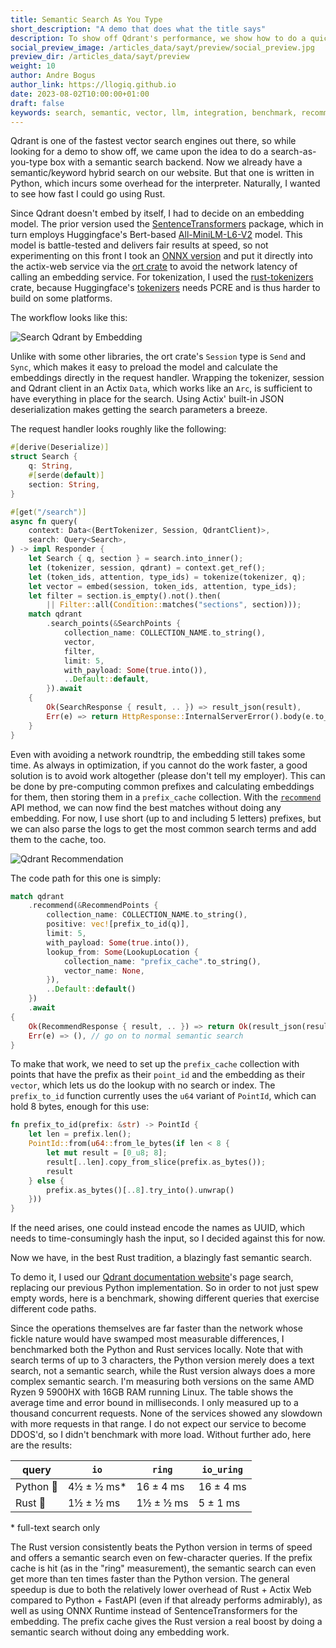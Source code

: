 ```yaml
---
title: Semantic Search As You Type
short_description: "A demo that does what the title says"
description: To show off Qdrant's performance, we show how to do a quick search-as-you-type that will come back within a few milliseconds.
social_preview_image: /articles_data/sayt/preview/social_preview.jpg
preview_dir: /articles_data/sayt/preview
weight: 10
author: Andre Bogus
author_link: https://llogiq.github.io
date: 2023-08-02T10:00:00+01:00
draft: false
keywords: search, semantic, vector, llm, integration, benchmark, recommend, performance
---
```


Qdrant is one of the fastest vector search engines out there, so while looking for a demo to show off, we came upon the idea to do a search-as-you-type box with a semantic search backend. Now we already have a semantic/keyword hybrid search on our website. But that one is written in Python, which incurs some overhead for the interpreter. Naturally, I wanted to see how fast I could go using Rust.

Since Qdrant doesn't embed by itself, I had to decide on an embedding model. The prior version used the [SentenceTransformers](https://www.sbert.net/) package, which in turn employs Huggingface's Bert-based [All-MiniLM-L6-V2](https://huggingface.co/sentence-transformers/all-MiniLM-L6-v2/tree/main) model. This model is battle-tested and delivers fair results at speed, so not experimenting on this front I took an [ONNX version](https://huggingface.co/optimum/all-MiniLM-L6-v2/tree/main) and put it directly into the actix-web service via the [ort crate](https://docs.rs/ort) to avoid the network latency of calling an embedding service. For tokenization, I used the [rust-tokenizers](https://docs.rs/rust_tokenizers) crate, because Huggingface's [tokenizers](https://docs.rs/tokenizers) needs PCRE and is thus harder to build on some platforms.

The workflow looks like this:

![Search Qdrant by Embedding](/articles_data/sayt/Qdrant_Search_by_Embedding.png)

Unlike with some other libraries, the ort crate's `Session` type is `Send` and `Sync`, which makes it easy to preload the model and calculate the embeddings directly in the request handler. Wrapping the tokenizer, session and Qdrant client in an Actix `Data`, which works like an `Arc`, is sufficient to have everything in place for the search. Using Actix' built-in JSON deserialization makes getting the search parameters a breeze.

The request handler looks roughly like the following:

```rust
#[derive(Deserialize)]
struct Search {
    q: String,
    #[serde(default)]
    section: String,
}

#[get("/search")]
async fn query(
    context: Data<(BertTokenizer, Session, QdrantClient)>,
    search: Query<Search>,
) -> impl Responder {
    let Search { q, section } = search.into_inner();
    let (tokenizer, session, qdrant) = context.get_ref();
    let (token_ids, attention, type_ids) = tokenize(tokenizer, q);
    let vector = embed(session, token_ids, attention, type_ids);
    let filter = section.is_empty().not().then(
        || Filter::all(Condition::matches("sections", section)));
    match qdrant
        .search_points(&SearchPoints {
            collection_name: COLLECTION_NAME.to_string(),
            vector,
            filter,
            limit: 5,
            with_payload: Some(true.into()),
            ..Default::default,
        }).await
    {
        Ok(SearchResponse { result, .. }) => result_json(result),
        Err(e) => return HttpResponse::InternalServerError().body(e.to_string()),
    }
}
```

Even with avoiding a network roundtrip, the embedding still takes some time. As always in optimization, if you cannot do the work faster, a good solution is to avoid work altogether (please don't tell my employer). This can be done by pre-computing common prefixes and calculating embeddings for them, then storing them in a `prefix_cache` collection. With the [`recommend`](https://docs.rs/qdrant-client/latest/qdrant_client/client/struct.QdrantClient.html#method.recommend) API method, we can now find the best matches without doing any embedding. For now, I use short (up to and including 5 letters) prefixes, but we can also parse the logs to get the most common search terms and add them to the cache, too.

![Qdrant Recommendation](/articles_data/sayt/Qdrant_Recommendation.png)

The code path for this one is simply:

```rust
match qdrant
    .recommend(&RecommendPoints {
        collection_name: COLLECTION_NAME.to_string(),
        positive: vec![prefix_to_id(q)],
        limit: 5,
        with_payload: Some(true.into()),
        lookup_from: Some(LookupLocation {
            collection_name: "prefix_cache".to_string(),
            vector_name: None,
        }),
        ..Default::default()
    })
    .await
{
    Ok(RecommendResponse { result, .. }) => return Ok(result_json(result)),
    Err(e) => (), // go on to normal semantic search
}
```

To make that work, we need to set up the `prefix_cache` collection with points that have the prefix as their `point_id` and the embedding as their `vector`, which lets us do the lookup with no search or index. The `prefix_to_id` function currently uses the `u64` variant of `PointId`, which can hold 8 bytes, enough for this use:

```rust
fn prefix_to_id(prefix: &str) -> PointId {
    let len = prefix.len();
    PointId::from(u64::from_le_bytes(if len < 8 {
        let mut result = [0_u8; 8];
        result[..len].copy_from_slice(prefix.as_bytes());
        result
    } else {
        prefix.as_bytes()[..8].try_into().unwrap()
    }))
}
```

If the need arises, one could instead encode the names as UUID, which needs to time-consumingly hash the input, so I decided against this for now.

Now we have, in the best Rust tradition, a blazingly fast semantic search.

To demo it, I used our [Qdrant documentation website](https://qdrant.tech/documentation)'s page search, replacing our previous Python implementation. So in order to not just spew empty words, here is a benchmark, showing different queries that exercise different code paths.

Since the operations themselves are far faster than the network whose fickle nature would have swamped most measurable differences, I benchmarked both the Python and Rust services locally. Note that with search terms of up to 3 characters, the Python version merely does a text search, not a semantic search, while the Rust version always does a more complex semantic search. I'm measuring both versions on the same AMD Ryzen 9 5900HX with 16GB RAM running Linux. The table shows the average time and error bound in milliseconds. I only measured up to a thousand concurrent requests. None of the services showed any slowdown with more requests in that range. I do not expect our service to become DDOS'd, so I didn't benchmark with more load. Without further ado, here are the results:

| query     | `io`       | `ring`    | `io_uring` |
|-----------|------------|-----------|------------|
| Python 🐍 | 4½ ± ½ ms* | 16 ± 4 ms | 16 ± 4 ms  |
| Rust   🦀 | 1½ ± ½ ms  | 1½ ± ½ ms |  5 ± 1 ms  |

\* full-text search only

The Rust version consistently beats the Python version in terms of speed and offers a semantic search even on few-character queries. If the prefix cache is hit (as in the "ring" measurement), the semantic search can even get more than ten times faster than the Python version. The general speedup is due to both the relatively lower overhead of Rust + Actix Web compared to Python + FastAPI (even if that already performs admirably), as well as using ONNX Runtime instead of SentenceTransformers for the embedding. The prefix cache gives the Rust version a real boost by doing a semantic search without doing any embedding work.
